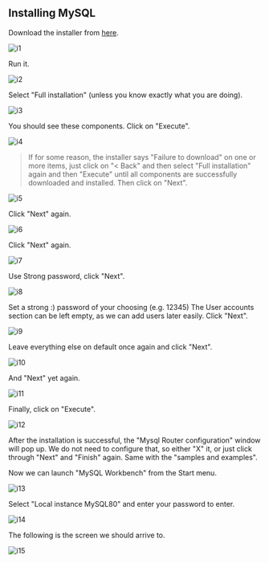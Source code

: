 ## Installing MySQL

Download the installer from [here](https://dev.mysql.com/downloads/installer/).

![i1](./images/install_1.png)

Run it.

![i2](./images/install_2.png)

Select "Full installation" (unless you know exactly what you are doing).

![i3](./images/install_3.png)

You should see these components. Click on "Execute".

![i4](./images/install_4.png)

> If for some reason, the installer says "Failure to download" on one or more items, just click on "< Back" and then select "Full installation" again and then "Execute" until all components are successfully downloaded and installed. Then click on "Next".

![i5](./images/install_5.png)

Click "Next" again.

![i6](./images/install_6.png)

Click "Next" again.

![i7](./images/install_7.png)

Use Strong password, click "Next".

![i8](./images/install_8.png)

Set a strong :) password of your choosing (e.g. 12345)
The User accounts section can be left empty, as we can add users later easily. Click "Next".

![i9](./images/install_9.png)

Leave everything else on default once again and click "Next".

![i10](./images/install_10.png)

And "Next" yet again.

![i11](./images/install_11.png)

Finally, click on "Execute".

![i12](./images/install_12.png)

After the installation is successful, the "Mysql Router configuration" window will pop up. We do not need to configure that, so either "X" it, or just click through "Next" and "Finish" again. Same with the "samples and examples".

Now we can launch "MySQL Workbench" from the Start menu.

![i13](./images/install_13.png)

Select "Local instance MySQL80" and enter your password to enter.

![i14](./images/install_14.png)

The following is the screen we should arrive to.

![i15](./images/install_15.png)